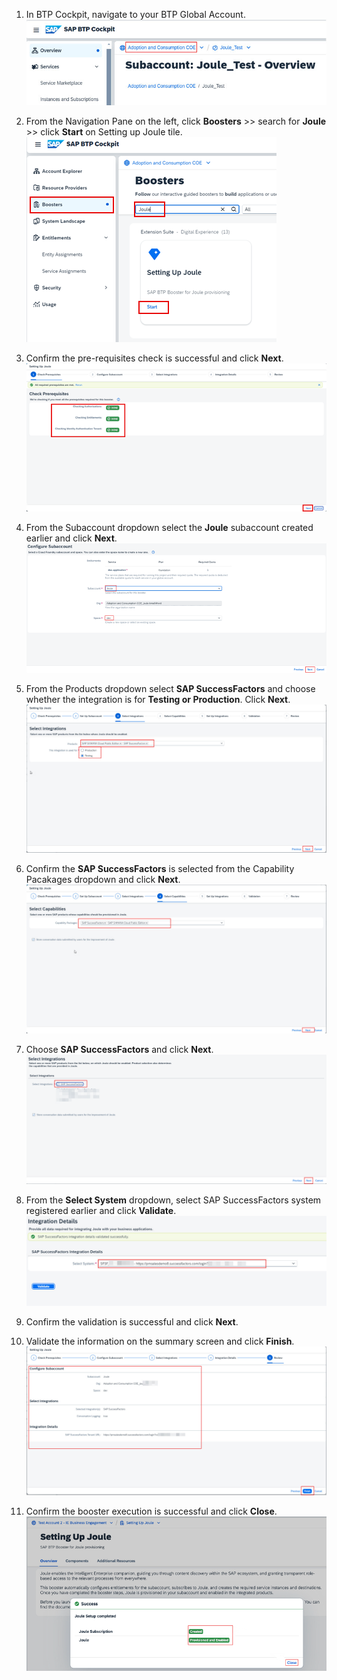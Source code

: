 1. In BTP Cockpit, navigate to your BTP Global Account.<br/>
![run_booster](1.jpg)

2. From the Navigation Pane on the left, click **Boosters** >> search for **Joule** >> click **Start** on Setting up Joule tile.<br/>
![run_booster](2.png)

3. Confirm the pre-requisites check is successful and click **Next**.</br>
![run_booster](3.png)

4. From the Subaccount dropdown select the **Joule** subaccount created earlier and click **Next**.</br>
![run_booster](4.png)

5. From the Products dropdown select **SAP SuccessFactors** and choose whether the integration is for **Testing or Production**.  Click **Next**.<br>
![run_booster](9.jpg)

6. Confirm the **SAP SuccessFactors** is selected from the Capability Pacakages dropdown and click **Next**.<br>
![run_booster](10.jpg)

7. Choose **SAP SuccessFactors** and click **Next**.</br>
![run_booster](4-1.png)

8. From the **Select System** dropdown, select SAP SuccessFactors system registered earlier and click **Validate**.</br>
![run_booster](5.jpg)

9. Confirm the validation is successful and click **Next**.
10. Validate the information on the summary screen and click **Finish**.
![run_booster](8.jpg)

12. Confirm the booster execution is successful and click **Close**.</br>
![run_booster](7.png)
